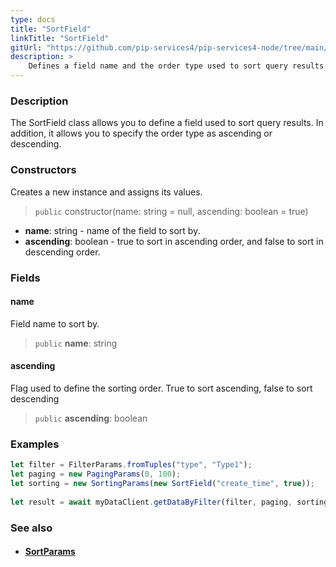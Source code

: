 ```yaml
---
type: docs
title: "SortField"
linkTitle: "SortField"
gitUrl: "https://github.com/pip-services4/pip-services4-node/tree/main/pip-services4-data-node"
description: > 
    Defines a field name and the order type used to sort query results.
---
```


### Description

The SortField class allows you to define a field used to sort query results. In addition, it allows you to specify the order type as ascending or descending.

### Constructors
Creates a new instance and assigns its values.

> `public` constructor(name: string = null, ascending: boolean = true)

- **name**: string - name of the field to sort by.
- **ascending**: boolean - true to sort in ascending order, and false to sort in descending order. 


### Fields

<span class="hide-title-link">

#### name
Field name to sort by.
> `public` **name**: string

#### ascending
Flag used to define the sorting order. True to sort ascending, false to sort descending
> `public` **ascending**: boolean

</span>

### Examples
```typescript
let filter = FilterParams.fromTuples("type", "Type1");
let paging = new PagingParams(0, 100);
let sorting = new SortingParams(new SortField("create_time", true));
     
let result = await myDataClient.getDataByFilter(filter, paging, sorting);
```

### See also
- #### [SortParams](../sort_params)
